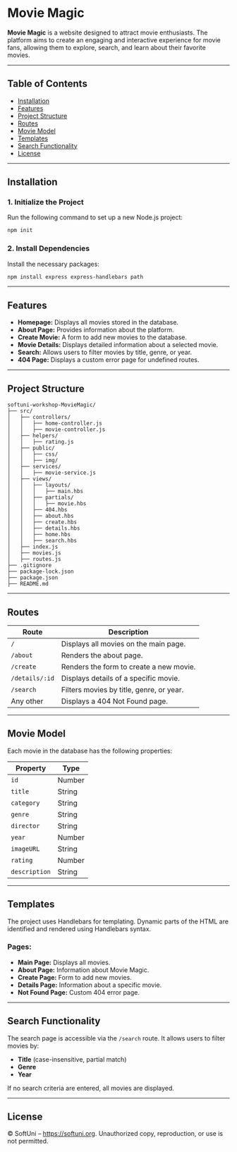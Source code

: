 # Movie Magic

**Movie Magic** is a website designed to attract movie enthusiasts. The platform aims to create an engaging and interactive experience for movie fans, allowing them to explore, search, and learn about their favorite movies.

---

## Table of Contents
- [Installation](#installation)
- [Features](#features)
- [Project Structure](#project-structure)
- [Routes](#routes)
- [Movie Model](#movie-model)
- [Templates](#templates)
- [Search Functionality](#search-functionality)
- [License](#license)

---

## Installation

### 1. Initialize the Project
Run the following command to set up a new Node.js project:
```bash
npm init
```

### 2. Install Dependencies
Install the necessary packages:
```bash
npm install express express-handlebars path
```

---

## Features

- **Homepage:** Displays all movies stored in the database.
- **About Page:** Provides information about the platform.
- **Create Movie:** A form to add new movies to the database.
- **Movie Details:** Displays detailed information about a selected movie.
- **Search:** Allows users to filter movies by title, genre, or year.
- **404 Page:** Displays a custom error page for undefined routes.

---

## Project Structure
```
softuni-workshop-MovieMagic/
├── src/
│   ├── controllers/
│   │   ├── home-controller.js
│   │   ├── movie-controller.js
│   ├── helpers/
│   │   ├── rating.js
│   ├── public/
│   │   ├── css/
│   │   ├── img/
│   ├── services/
│   │   ├── movie-service.js
│   ├── views/
│   │   ├── layouts/
│   │   │   ├── main.hbs
│   │   ├── partials/
│   │   │   ├── movie.hbs
│   │   ├── 404.hbs
│   │   ├── about.hbs
│   │   ├── create.hbs
│   │   ├── details.hbs
│   │   ├── home.hbs
│   │   ├── search.hbs
│   ├── index.js
│   ├── movies.js
│   ├── routes.js
├── .gitignore
├── package-lock.json
├── package.json
├── README.md
```

---

## Routes

| Route          | Description                                     |
|----------------|-------------------------------------------------|
| `/`            | Displays all movies on the main page.           |
| `/about`       | Renders the about page.                        |
| `/create`      | Renders the form to create a new movie.         |
| `/details/:id` | Displays details of a specific movie.           |
| `/search`      | Filters movies by title, genre, or year.        |
| Any other      | Displays a 404 Not Found page.                 |

---

## Movie Model

Each movie in the database has the following properties:

| Property      | Type    |
|---------------|---------|
| `id`          | Number  |
| `title`       | String  |
| `category`    | String  |
| `genre`       | String  |
| `director`    | String  |
| `year`        | Number  |
| `imageURL`    | String  |
| `rating`      | Number  |
| `description` | String  |

---

## Templates
The project uses Handlebars for templating. Dynamic parts of the HTML are identified and rendered using Handlebars syntax.

### Pages:
- **Main Page:** Displays all movies.
- **About Page:** Information about Movie Magic.
- **Create Page:** Form to add new movies.
- **Details Page:** Information about a specific movie.
- **Not Found Page:** Custom 404 error page.

---

## Search Functionality

The search page is accessible via the `/search` route. It allows users to filter movies by:
- **Title** (case-insensitive, partial match)
- **Genre**
- **Year**

If no search criteria are entered, all movies are displayed.

---

## License

© SoftUni – https://softuni.org. Unauthorized copy, reproduction, or use is not permitted.